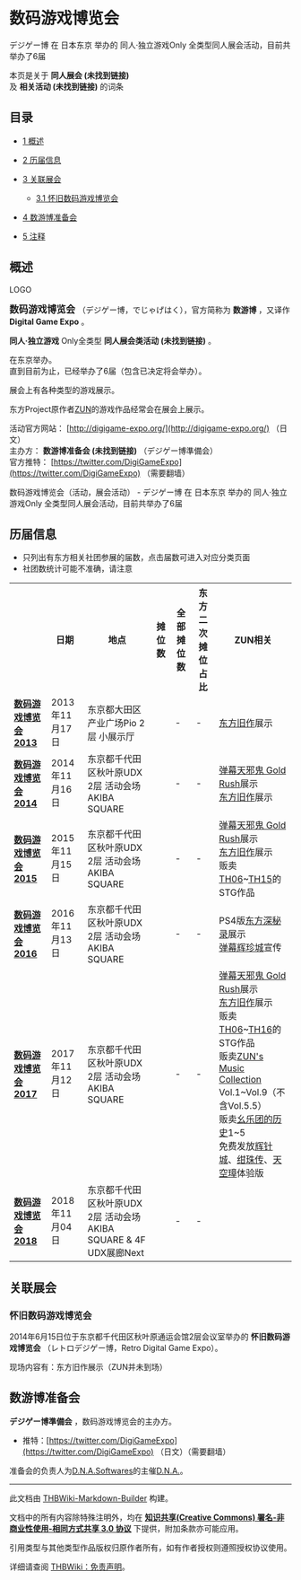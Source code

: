 # 数码游戏博览会

<!-- source html: G:\repos\THBWiki-Markdown-Builder\THBWikiMarkdown\Temp\main\d\d8\ns0%3A%E6%95%B0%E7%A0%81%E6%B8%B8%E6%88%8F%E5%8D%9A%E8%A7%88%E4%BC%9A.html -->

デジゲー博 在 日本东京 举办的 同人·独立游戏Only 全类型同人展会活动，目前共举办了6届

本页是关于 **同人展会 (未找到链接)**   
及 **相关活动 (未找到链接)** 的词条
## 目录

- [1 概述](#概述)
- [2 历届信息](#历届信息)
- [3 关联展会](#关联展会)

  - [3.1 怀旧数码游戏博览会](#怀旧数码游戏博览会)



- [4 数游博准备会](#数游博准备会)
- [5 注释](#注释)




## 概述
[](./文件-数码游戏博览会_LOGO.png.md)  [](./文件-数码游戏博览会_LOGO.png.md)LOGO
  
<big> **数码游戏博览会** </big>（デジゲー博，でじゃげはく），官方简称为 **数游博** ，又译作 **Digital Game Expo** 。  
  
  
  
  
 **同人·独立游戏** Only全类型 **同人展会类活动 (未找到链接)** 。  
  
在东京举办。  
直到目前为止，已经举办了6届（包含已决定将会举办）。  
  
展会上有各种类型的游戏展示。  

东方Project原作者[ZUN](./ZUN.md)的游戏作品经常会在展会上展示。  
  
  
  
  
活动官方网站： [http://digigame-expo.org/](http://digigame-expo.org/) （日文）   
主办方： **数游博准备会 (未找到链接)** （デジゲー博準備会）  
官方推特： [https://twitter.com/DigiGameExpo](https://twitter.com/DigiGameExpo) （需要翻墙）  
  
数码游戏博览会（活动，展会活动） - デジゲー博 在 日本东京 举办的 同人·独立游戏Only 全类型同人展会活动，目前共举办了6届
## 历届信息
- 只列出有东方相关社团参展的届数，点击届数可进入对应分类页面
- 社团数统计可能不准确，请注意


<table>
<tbody><tr><th> </th><th>日期</th><th>地点</th><th>摊位数</th><th>全部摊位数</th><th>东方二次摊位占比</th><th>ZUN相关</th></tr>
<tr><td id="2013"><b><a href="/展会作品列表?e=%E6%95%B0%E7%A0%81%E6%B8%B8%E6%88%8F%E5%8D%9A%E8%A7%88%E4%BC%9A%232013">数码游戏博览会2013</a></b></td><td id="ev-1">2013年11月17日</td><td>东京都大田区产业广场Pio 2层 小展示厅</td><td></td><td>-</td><td>-</td><td><a href="/%E4%B8%9C%E6%96%B9%E6%97%A7%E4%BD%9C" class="mw-redirect" title="东方旧作">东方旧作</a>展示</td></tr>
<tr><td id="2014"><b><a href="/展会作品列表?e=%E6%95%B0%E7%A0%81%E6%B8%B8%E6%88%8F%E5%8D%9A%E8%A7%88%E4%BC%9A%232014">数码游戏博览会2014</a></b></td><td id="ev-2">2014年11月16日</td><td>东京都千代田区秋叶原UDX 2层 活动会场 AKIBA SQUARE</td><td></td><td>-</td><td>-</td><td><a href="./弹幕天邪鬼-Gold_Rush.md" title="弹幕天邪鬼/Gold Rush">弹幕天邪鬼 Gold Rush</a>展示<br><a href="/%E4%B8%9C%E6%96%B9%E6%97%A7%E4%BD%9C" class="mw-redirect" title="东方旧作">东方旧作</a>展示</td></tr>
<tr><td id="2015"><b><a href="/展会作品列表?e=%E6%95%B0%E7%A0%81%E6%B8%B8%E6%88%8F%E5%8D%9A%E8%A7%88%E4%BC%9A%232015">数码游戏博览会2015</a></b></td><td id="ev-3">2015年11月15日</td><td>东京都千代田区秋叶原UDX 2层 活动会场 AKIBA SQUARE</td><td></td><td>-</td><td>-</td><td><a href="./弹幕天邪鬼-Gold_Rush.md" title="弹幕天邪鬼/Gold Rush">弹幕天邪鬼 Gold Rush</a>展示<br><a href="/%E4%B8%9C%E6%96%B9%E6%97%A7%E4%BD%9C" class="mw-redirect" title="东方旧作">东方旧作</a>展示<br>贩卖<a href="./东方红魔乡.md" title="东方红魔乡" unred="">TH06</a>~<a href="/TH15" class="mw-redirect" title="TH15">TH15</a>的STG作品</td></tr>
<tr><td id="2016"><b><a href="/展会作品列表?e=%E6%95%B0%E7%A0%81%E6%B8%B8%E6%88%8F%E5%8D%9A%E8%A7%88%E4%BC%9A%232016">数码游戏博览会2016</a></b></td><td id="ev-4">2016年11月13日</td><td>东京都千代田区秋叶原UDX 2层 活动会场 AKIBA SQUARE</td><td></td><td>-</td><td>-</td><td>PS4版<a href="./东方深秘录.md" title="东方深秘录">东方深秘录</a>展示<br><a href="/%E5%BC%B9%E5%B9%95%E8%BE%89%E7%8F%8D%E5%9F%8E" class="mw-redirect" title="弹幕辉珍城">弹幕辉珍城</a>宣传</td></tr>
<tr><td id="2017"><b><a href="/展会作品列表?e=%E6%95%B0%E7%A0%81%E6%B8%B8%E6%88%8F%E5%8D%9A%E8%A7%88%E4%BC%9A%232017">数码游戏博览会2017</a></b></td><td id="ev-5">2017年11月12日</td><td>东京都千代田区秋叶原UDX 2层 活动会场 AKIBA SQUARE</td><td></td><td>-</td><td>-</td><td><a href="./弹幕天邪鬼-Gold_Rush.md" title="弹幕天邪鬼/Gold Rush">弹幕天邪鬼 Gold Rush</a>展示<br><a href="/%E4%B8%9C%E6%96%B9%E6%97%A7%E4%BD%9C" class="mw-redirect" title="东方旧作">东方旧作</a>展示<br>贩卖<a href="./东方红魔乡.md" title="东方红魔乡" unred="">TH06</a>~<a href="/TH16" class="mw-redirect" title="TH16">TH16</a>的STG作品<br>贩卖<a href="/ZUN%27s_Music_Collection" class="mw-redirect" title="ZUN&#39;s Music Collection">ZUN's Music Collection</a> Vol.1~Vol.9（不含Vol.5.5）<br>贩卖<a href="/%E5%B9%BA%E4%B9%90%E5%9B%A2%E7%9A%84%E5%8E%86%E5%8F%B2" class="mw-redirect" title="幺乐团的历史">幺乐团的历史</a>1~5<br>免费发放<a href="/%E8%BE%89%E9%92%88%E5%9F%8E" class="mw-redirect" title="辉针城">辉针城</a>、<a href="/%E7%BB%80%E7%8F%A0%E4%BC%A0" class="mw-redirect" title="绀珠传">绀珠传</a>、<a href="/%E5%A4%A9%E7%A9%BA%E7%92%8B" class="mw-redirect" title="天空璋">天空璋</a>体验版</td></tr>
<tr><td id="2018"><b><a href="/展会作品列表?e=%E6%95%B0%E7%A0%81%E6%B8%B8%E6%88%8F%E5%8D%9A%E8%A7%88%E4%BC%9A%232018">数码游戏博览会2018</a></b></td><td id="ev-6">2018年11月04日</td><td>东京都千代田区秋叶原UDX 2层 活动会场 AKIBA SQUARE &amp; 4F UDX展廊Next</td><td></td><td>-</td><td>-</td><td></td></tr>
</tbody></table>


## 关联展会
### 怀旧数码游戏博览会
  
2014年6月15日位于东京都千代田区秋叶原通运会馆2层会议室举办的 **怀旧数码游戏博览会** （レトロデジゲー博，Retro Digital Game Expo）。
  
  
现场内容有：东方旧作展示（ZUN并未到场）
  

## 数游博准备会
  
 **デジゲー博準備会** ，数码游戏博览会的主办方。
  

- 推特：[https://twitter.com/DigiGameExpo](https://twitter.com/DigiGameExpo) （日文）（需要翻墙）

  
准备会的负责人为[D.N.A.Softwares](./D.N.A.Softwares.md)的主催[D.N.A.](./D.N.A..md)。
  


  
  

  

  
  






---

此文档由 [THBWiki-Markdown-Builder](https://github.com/Delsin-Yu/THBWiki-Markdown-Builder) 构建。

文档中的所有内容除特殊注明外，均在 [**知识共享(Creative Commons) 署名-非商业性使用-相同方式共享 3.0 协议**](https://creativecommons.org/licenses/by-sa/3.0/deed.zh-hans) 下提供，附加条款亦可能应用。

引用类型与其他类型作品版权归原作者所有，如有作者授权则遵照授权协议使用。

详细请查阅 [THBWiki：免责声明](https://thbwiki.cc/THBWiki:%E5%85%8D%E8%B4%A3%E5%A3%B0%E6%98%8E)。

